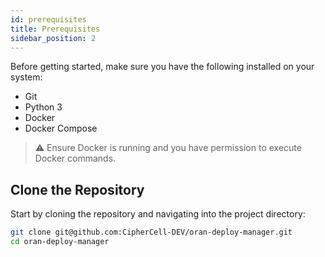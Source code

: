 ```yaml
---
id: prerequisites
title: Prerequisites
sidebar_position: 2
---
```


Before getting started, make sure you have the following installed on your system:

- Git  
- Python 3  
- Docker  
- Docker Compose  

> ⚠️ Ensure Docker is running and you have permission to execute Docker commands.

## Clone the Repository

Start by cloning the repository and navigating into the project directory:

```bash
git clone git@github.com:CipherCell-DEV/oran-deploy-manager.git
cd oran-deploy-manager